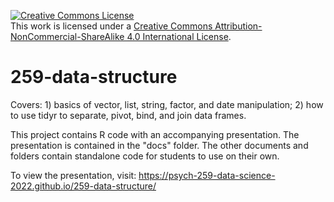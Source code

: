 <a rel="license" href="http://creativecommons.org/licenses/by-nc-sa/4.0/"><img alt="Creative Commons License" style="border-width:0" src="https://i.creativecommons.org/l/by-nc-sa/4.0/88x31.png" /></a><br />This work is licensed under a <a rel="license" href="http://creativecommons.org/licenses/by-nc-sa/4.0/">Creative Commons Attribution-NonCommercial-ShareAlike 4.0 International License</a>.

# 259-data-structure
Covers: 1) basics of vector, list, string, factor, and date manipulation; 2) how to use tidyr to separate, pivot, bind, and join data frames.

This project contains R code with an accompanying presentation. The presentation is contained in the "docs" folder. The other documents and folders contain standalone code for students to use on their own.

To view the presentation, visit: https://psych-259-data-science-2022.github.io/259-data-structure/ 
